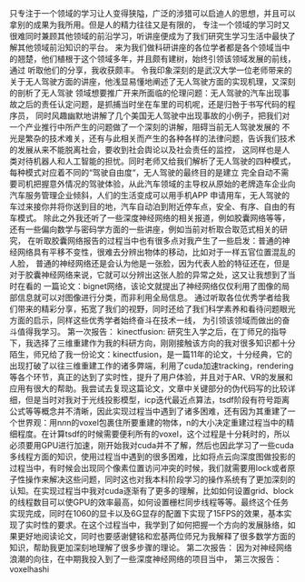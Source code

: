 只专注于一个领域的学习让人变得狭隘，广泛的涉猎可以启迪人的思想，并且可以拿别的成果为我所用。但是人的精力往往又是有限的，
专注一个领域的学习时又很难同时兼顾其他领域的前沿学习，听讲座便成为了我们研究生学习生活中最快了解其他领域前沿知识的平台。
来为我们做科研讲座的各位学者都是各个领域当中的翘楚，他们植根于这个领域多年，并且颇有建树，始终引领该领域发展的前线，通过
听取他们的分享，我收获颇丰。
令我印象深刻的是武汉大学一位老师带来的关于无人驾驶方面的讲座，他浅显易懂地阐述了无人驾驶方面的实现机理，又深刻的剖析了无人驾驶
领域想要推广开来所面临的伦理问题：无人驾驶的汽车出现事故之后的责任认定问题，是抓捕当时坐在车里的司机呢，还是归咎于书写代码的程序员，
同时风趣幽默地讲解了几个美国无人驾驶中出现事故的小例子，把我们对一个产业推行中所产生的问题做了一个深刻的讲解，阻碍当前无人驾驶发展的
不光是繁杂的技术难关，还有与此相关而产生的各种各样的法律问题，告诉我们技术的发展从来不能脱离社会，要收到社会舆论以及社会责任的监控，
这同样也是人类对待机器人和人工智能的担忧。同时老师又给我们解析了无人驾驶的四种模式，每种模式对应着不同的“驾驶自由度“，无人驾驶的最终目的是建立
完全自动不需要司机把握意外情况的驾驶体验，从此汽车领域的主导权从原始的老牌造车企业向汽车服务管理企业倾斜，人们的生活变成可以用手机APP
申请用车，无人驾驶的车过来接你并将你送到目的地，汽车自动泊到附近停车点，安全、有序、自由的有车模式。
除此之外我还听了一些深度神经网络的相关报道，例如胶囊网络等等，还有一些偏向数学与密码学方面的一些讲座，例如当前对析取合取范式相关的研究，
在听取胶囊网络报告的过程当中也有很多点对我产生了一些启发：普通的神经网络具有平移不变性，很难去分辨出物体的移动，比如对于一样五官位置混乱的人脸，
普通的神经网络还是会认为他是一张脸，因为代表人脸的特征还在，但是对于胶囊神经网络来说，它就可以分辨出这张人脸的异常之处，这又让我想到了当时在看的
一篇论文：bignet网络，该论文就提出了神经网络仅仅利用了图像的局部信息就可以对图像进行分类，而非利用全局信息。
通过听取各位优秀学者给我们带来的精彩分享，拓宽了我们的视野，同时还给了我们科学素养和看待问题眼光方面的启示，同样这些优秀学者始终奋斗在技术一线，
为引领该领域而做出的奋斗值得我学习。
第一次报告：
kinectfusion:
研究生入学之后，在丁师兄的指导下，我选择了三维重建作为我的科研方向，刚刚接触该方向的我对很多知识都十分陌生，师兄给了我一份论文：kinectfusion，是一篇11年的论文，十分经典，它的出现打破了以往三维重建工作的诸多弊端，利用了cuda加速tracking，rendering等各个环节，真正的达到了实时性，提升了用户体验，并且对于AR、VR的发展和应用有很大的帮助。我尝试去复现这篇论文，文章中关键部分的伪代码写的比较详细，但是当时对我对于光线投影模型，icp迭代最近点算法，tsdf阶段有符号距离公式等等概念并不清晰，因此实现过程当中遇到了诸多困难，还有因为其重建了一个世界观：用n*n*n的voxel包裹住所要重建的物体，n的大小决定重建过程当中的精细程度。在计算tsdf的时候需要便利所有的voxel，这个过程是十分耗时的，所以必须要用GPU进行加速，刚开始我对cuda并不了解，然后也因此学习了一些cuda多线程方面的知识，使用过程当中遇到的很多困难，比如将点云向深度图做投影的过程当中，有时候会出现同个像素位置访问冲突的时候，我们就需要用lock或者原子性操作来解决这些问题，同时这也对我本科阶段学习的操作系统有了更加深刻的认知。在实现过程当中我对cuda逐渐有了更多的理解，比如如何设置grid、block的线程数目可以使GPU的效率最高，如何设置栅栏同步线程等等。最终这个任务实现完成，同时在1060的显卡以及6G显存的配置下实现了15FPS的效果，基本实现了实时性的要求。在这个过程当中，我学到了如何把握一个方向的发展脉络，如果更好地阅读论文，同时也要感谢健铭和宏基两位师兄为我解释了很多数学方面的知识，帮助我更加深刻地理解了很多步骤的理论。
第二次报告：
因为对神经网络浪潮的向往，在中期我投入到了一些深度神经网络的项目当中，
第三次报告：
voxelhashi

